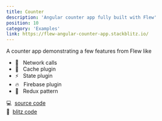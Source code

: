 ```yaml
---
title: Counter
description: 'Angular counter app fully built with Flew'
position: 10
category: 'Examples'
link: https://flew-angular-counter-app.stackblitz.io/
---
```


A counter app demonstrating a few features from Flew like

- 📡 &nbsp; Network calls
- 💾 &nbsp; Cache plugin
- ⚡ &nbsp; State plugin
- 🔥 &nbsp; Firebase plugin
- 🧩 &nbsp; Redux pattern

<code-sandbox :src="link"></code-sandbox>

<div class="flex items-center justify-center space-x-4">
    <div>
    💻 &nbsp;<a href="https://github.com/flewjs/flewjs/tree/master/projects/ng-counter-app">source code</a>
    </div>
    <div>
    🚀 &nbsp;<a href="https://stackblitz.com/edit/flew-angular-counter-app">blitz code</a>
    </div>
</div>

<br />
<br />
